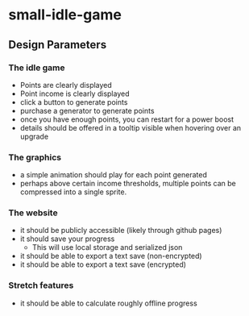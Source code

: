 # small-idle-game

## Design Parameters

### The idle game
- Points are clearly displayed
- Point income is clearly displayed
- click a button to generate points
- purchase a generator to generate points
- once you have enough points, you can restart for a power boost
- details should be offered in a tooltip visible when hovering over an upgrade

### The graphics
- a simple animation should play for each point generated
- perhaps above certain income thresholds, multiple points can be
  compressed into a single sprite.
### The website
- it should be publicly accessible (likely through github pages)
- it should save your progress
  - This will use local storage and serialized json
- it should be able to export a text save (non-encrypted)
- it should be able to export a text save (encrypted)

### Stretch features
- it should be able to calculate roughly offline progress